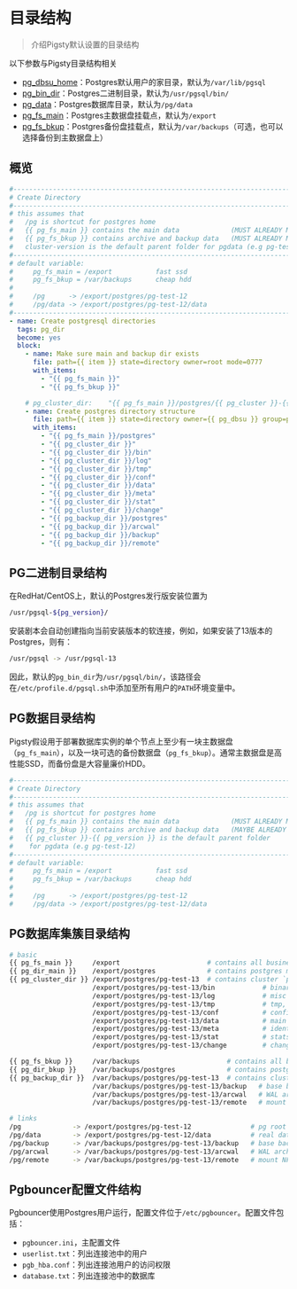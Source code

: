# 目录结构

> 介绍Pigsty默认设置的目录结构

以下参数与Pigsty目录结构相关

* [pg_dbsu_home](../../../config/6-pg-install/#pg_dbsu_home)：Postgres默认用户的家目录，默认为`/var/lib/pgsql`
* [pg_bin_dir](../../../config/6-pg-install/#pg_bin_dir)：Postgres二进制目录，默认为`/usr/pgsql/bin/`
* [pg_data](../../../config/7-pg-provision/#pg_data)：Postgres数据库目录，默认为`/pg/data`
* [pg_fs_main](../../../config/7-pg-provision/#pg_fs_main)：Postgres主数据盘挂载点，默认为`/export`
* [pg_fs_bkup](../../../config/7-pg-provision/#pg_fs_bkup)：Postgres备份盘挂载点，默认为`/var/backups`（可选，也可以选择备份到主数据盘上）



## 概览

```yaml
#------------------------------------------------------------------------------
# Create Directory
#------------------------------------------------------------------------------
# this assumes that
#   /pg is shortcut for postgres home
#   {{ pg_fs_main }} contains the main data             (MUST ALREADY MOUNTED)
#   {{ pg_fs_bkup }} contains archive and backup data   (MUST ALREADY MOUNTED)
#   cluster-version is the default parent folder for pgdata (e.g pg-test-12)
#------------------------------------------------------------------------------
# default variable:
#     pg_fs_main = /export           fast ssd
#     pg_fs_bkup = /var/backups      cheap hdd
#
#     /pg      -> /export/postgres/pg-test-12
#     /pg/data -> /export/postgres/pg-test-12/data
#------------------------------------------------------------------------------
- name: Create postgresql directories
  tags: pg_dir
  become: yes
  block:
    - name: Make sure main and backup dir exists
      file: path={{ item }} state=directory owner=root mode=0777
      with_items:
        - "{{ pg_fs_main }}"
        - "{{ pg_fs_bkup }}"

    # pg_cluster_dir:    "{{ pg_fs_main }}/postgres/{{ pg_cluster }}-{{ pg_version }}"
    - name: Create postgres directory structure
      file: path={{ item }} state=directory owner={{ pg_dbsu }} group=postgres mode=0700
      with_items:
        - "{{ pg_fs_main }}/postgres"
        - "{{ pg_cluster_dir }}"
        - "{{ pg_cluster_dir }}/bin"
        - "{{ pg_cluster_dir }}/log"
        - "{{ pg_cluster_dir }}/tmp"
        - "{{ pg_cluster_dir }}/conf"
        - "{{ pg_cluster_dir }}/data"
        - "{{ pg_cluster_dir }}/meta"
        - "{{ pg_cluster_dir }}/stat"
        - "{{ pg_cluster_dir }}/change"
        - "{{ pg_backup_dir }}/postgres"
        - "{{ pg_backup_dir }}/arcwal"
        - "{{ pg_backup_dir }}/backup"
        - "{{ pg_backup_dir }}/remote"
```



## PG二进制目录结构

在RedHat/CentOS上，默认的Postgres发行版安装位置为

```bash
/usr/pgsql-${pg_version}/
```

安装剧本会自动创建指向当前安装版本的软连接，例如，如果安装了13版本的Postgres，则有：

```bash
/usr/pgsql -> /usr/pgsql-13
```

因此，默认的`pg_bin_dir`为`/usr/pgsql/bin/`，该路径会在`/etc/profile.d/pgsql.sh`中添加至所有用户的`PATH`环境变量中。



## PG数据目录结构

Pigsty假设用于部署数据库实例的单个节点上至少有一块主数据盘（`pg_fs_main`），以及一块可选的备份数据盘（`pg_fs_bkup`）。通常主数据盘是高性能SSD，而备份盘是大容量廉价HDD。

```yaml
#------------------------------------------------------------------------------
# Create Directory
#------------------------------------------------------------------------------
# this assumes that
#   /pg is shortcut for postgres home
#   {{ pg_fs_main }} contains the main data             (MUST ALREADY MOUNTED)
#   {{ pg_fs_bkup }} contains archive and backup data   (MAYBE ALREADY MOUNTED)
#   {{ pg_cluster }}-{{ pg_version }} is the default parent folder 
#    for pgdata (e.g pg-test-12)
#------------------------------------------------------------------------------
# default variable:
#     pg_fs_main = /export           fast ssd
#     pg_fs_bkup = /var/backups      cheap hdd
#
#     /pg      -> /export/postgres/pg-test-12
#     /pg/data -> /export/postgres/pg-test-12/data
```



## PG数据库集簇目录结构

```bash
# basic
{{ pg_fs_main }}     /export                      # contains all business data (pg,consul,etc..)
{{ pg_dir_main }}    /export/postgres             # contains postgres main data
{{ pg_cluster_dir }} /export/postgres/pg-test-13  # contains cluster `pg-test` data (of version 13)
                     /export/postgres/pg-test-13/bin            # binary scripts
                     /export/postgres/pg-test-13/log            # misc logs
                     /export/postgres/pg-test-13/tmp            # tmp, sql files, records
                     /export/postgres/pg-test-13/conf           # configurations
                     /export/postgres/pg-test-13/data           # main data directory
                     /export/postgres/pg-test-13/meta           # identity information
                     /export/postgres/pg-test-13/stat           # stats information
                     /export/postgres/pg-test-13/change         # changing records

{{ pg_fs_bkup }}     /var/backups                      # contains all backup data (pg,consul,etc..)
{{ pg_dir_bkup }}    /var/backups/postgres             # contains postgres backup data
{{ pg_backup_dir }}  /var/backups/postgres/pg-test-13  # contains cluster `pg-test` backup (of version 13)
                     /var/backups/postgres/pg-test-13/backup   # base backup
                     /var/backups/postgres/pg-test-13/arcwal   # WAL archive
                     /var/backups/postgres/pg-test-13/remote   # mount NFS/S3 remote resources here

# links
/pg             -> /export/postgres/pg-test-12               # pg root link
/pg/data        -> /export/postgres/pg-test-12/data          # real data dir
/pg/backup      -> /var/backups/postgres/pg-test-13/backup   # base backup
/pg/arcwal      -> /var/backups/postgres/pg-test-13/arcwal   # WAL archive
/pg/remote      -> /var/backups/postgres/pg-test-13/remote   # mount NFS/S3 remote resources here

```



## Pgbouncer配置文件结构

Pgbouncer使用Postgres用户运行，配置文件位于`/etc/pgbouncer`。配置文件包括：

* `pgbouncer.ini`，主配置文件
* `userlist.txt`：列出连接池中的用户
* `pgb_hba.conf`：列出连接池用户的访问权限
* `database.txt`：列出连接池中的数据库


